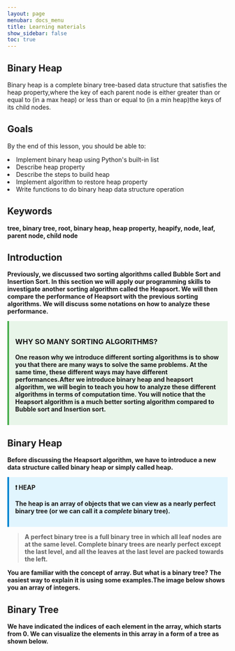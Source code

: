 ```yaml
---
layout: page
menubar: docs_menu
title: Learning materials
show_sidebar: false
toc: true
---
```


## Binary Heap
Binary heap is a complete binary tree-based data structure that satisfies the heap property,where the key of each parent node is either greater than or equal to (in a max heap) or less than or equal to (in a min heap)the keys of its child nodes.
## Goals
By the end of this lesson, you should be able to:

<li>Implement binary heap using Python's built-in list<l/i>
<li>Describe heap property<l/i>
<li>Describe the steps to build heap<l/i>
<li>Implement algorithm to restore heap property<l/i>
<li>Write functions to do binary heap data structure operation<l/i>

## Keywords 
<b> tree, binary tree, root, binary heap, heap property, heapify, node, leaf, parent node, child node<b>

## Introduction
Previously, we discussed two sorting algorithms called Bubble Sort and Insertion Sort. In this section we will apply our programming skills to investigate another sorting algorithm called the Heapsort. We will then compare the performance of Heapsort with the previous sorting algorithms. We will discuss some notations on how to analyze these performance.

<div style="border-left: 4px solid #4CAF50; background-color: #E8F5E9; padding: 1em;">
  <h3>WHY SO MANY SORTING ALGORITHMS?</h3>
  <p>
    One reason why we introduce different sorting algorithms is to
    show you that there are many ways to solve the same problems.
    At the same time, these different ways may have different
    performances.After we introduce binary heap and heapsort algorithm, we will
    begin to teach you how to analyze these different algorithms in
    terms of computation time. You will notice that the Heapsort
    algorithm is a much better sorting algorithm compared to Bubble
    sort and Insertion sort.
  </p>
</div>

## Binary Heap
Before discussing the Heapsort algorithm, we have to introduce a new data structure called binary heap or simply called heap.
<div style="border-left: 4px solid #0288d1; background-color: #e1f5fe; padding: 1em;">
  <strong>❗ HEAP</strong>
  <p>
    The heap is an array of objects that we can view as a 
    nearly perfect binary tree (or we can call it a 
    <em>complete</em> binary tree).
  </p>
</div>

> A perfect binary tree is a full binary tree in which **all** leaf nodes are at the same level.
> Complete binary trees are nearly perfect **except** the last level, and all the leaves at the last level are packed towards the left.


You are familiar with the concept of array. But what is a binary tree? The easiest way to explain it is using some examples.The image below shows you an array of integers.

## Binary Tree
We have indicated the indices of each element in the array, which starts from 0. We can visualize the elements in this array in a form of a tree as shown below.




